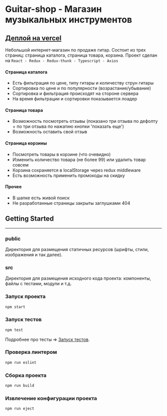 # Guitar-shop - Магазин музыкальных инструментов
[Деплой на vercel](https://leontyev-accelerator-react-starter-pack.vercel.app/)
---

Небольшой интернет-магазин по продаже гитар. Состоит из трех страниц: страница каталога, страница товара, корзина.
Проект сделан на `React - Redux - Redux-thunk - Typescript - Axios`

#### Страница каталога
- Есть фильтрация по цене, типу гитары и количеству струн гитары
- Сортировка по цене и по популярности (возрастание/убывание)
- Сортировка и фильтрация происходят на стороне сервера
- На время фильтрации и сортировки показывается лоадер

#### Страница товара
* Возможность посмотреть отзывы (показано три отзыва по дефолту + по три отзыва 
  по нажатию кнопки 'показать еще')
* Возможность оставить свой отзыв

#### Страница корзины
- Посмотреть товары в корзине (что очевидно)
- Изменить количество товара (не более 99) или удалить товар совсем
- Корзина сохраняется в localStorage через redux middleware
- Есть возможность применить промокоды на скидку

#### Прочее
* В шапке есть живой поиск
* Не разработанные страницы закрыты заглушками 404

## Getting Started

---

### public

Директория для размещения статичных ресурсов (шрифты, стили, изображения и так далее).

### src

Директория для размещения исходного кода проекта: компоненты, файлы с тестами, модули и т.д.

### Запуск проекта

```bash
npm start
```

### Запуск тестов

```bash
npm test
```

Подробнее про тесты => [Запуск тестов](https://facebook.github.io/create-react-app/docs/running-tests).

### Проверка линтером

```bash
npm run eslint
```

### Сборка проекта

```bash
npm run build
```

### Извлечение конфигурации проекта

```bash
npm run eject
```

